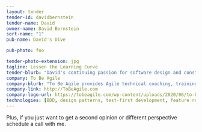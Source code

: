 ```yaml
---
layout: tender
tender-id: davidbernstein
tender-name: David
owner-name: David Bernstein
sort-name: "1"
pub-name: David's Dive

pub-photo: foo

tender-photo-extension: jpg
tagline: Lessen the Learning Curve
tender-blurb: "David's continuing passion for software design and construction has led him to train more than 10,000 professional software developers for clients that have included Fortune 500 firms such as Microsoft, IBM, Yahoo, State Farm, Vanguard, and many others. Since 2006, he has devoted his consulting practice to providing organizations with training and coaching for software developers and teams transitioning to Agile, Scrum, and Extreme Programming practices. His award-winning book, Beyond Legacy Code: Nine Practices to Extend the Life (and Value) of Your Software, describes the value and reasoning behind the Agile technical practices."
company: To Be Agile
company-blurb: "To Be Agile provides Agile technical coaching, training, and consulting focusing on Extreme Programming practices that support rapidly building maintainable code."
company-link: http://ToBeAgile.com
company-logo-url: https://tobeagile.com/wp-content/uploads/2020/06/to-be-agile-logo-words.png
technologies: [BDD, design patterns, test-first development, feature refinement, refactoring]
---
```

Plus, if you just want to get a second opinion or different perspective schedule a call with me. 
